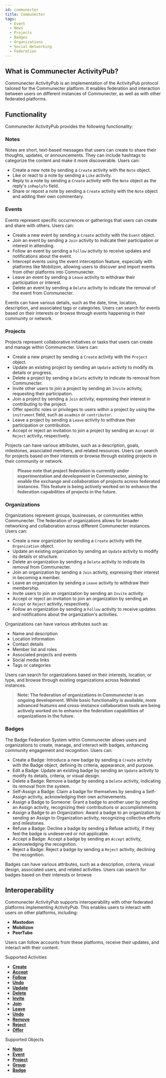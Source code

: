 ```yaml
---
id: communecter
title: Communecter
tags:
  - Event
  - News 
  - Projects
  - Badges
  - Organizations
  - Social Networking
  - Federation
---
```



## What is Communecter ActivityPub?

Communecter ActivityPub is an implementation of the ActivityPub protocol tailored for the Communecter platform. It enables federation and interaction between users on different instances of Communecter, as well as with other federated platforms.

## Functionality

Communecter ActivityPub provides the following functionality:

### Notes

Notes are short, text-based messages that users can create to share their thoughts, updates, or announcements. They can include hashtags to categorize the content and make it more discoverable. Users can:

- Create a new note by sending a `Create` activity with the `Note` object.
- Like or react to a note by sending a `Like` activity.
- Reply to a note by sending a `Create` activity with the `Note` object as the reply's `inReplyTo` field.
- Share or repost a note by sending a `Create` activity with the `Note` object and adding their own commentary.

### Events

Events represent specific occurrences or gatherings that users can create and share with others. Users can:

- Create a new event by sending a `Create` activity with the `Event` object.
- Join an event by sending a `Join` activity to indicate their participation or interest in attending.
- Follow an event by sending a `Follow` activity to receive updates and notifications about the event.
- Intercept events using the event interception feature, especially with platforms like Mobilizon, allowing users to discover and import events from other platforms into Communecter.
- Leave an event by sending a `Leave` activity to withdraw their participation or interest.
- Delete an event by sending a `Delete` activity to indicate the removal of the event from Communecter.

Events can have various details, such as the date, time, location, description, and associated tags or categories. Users can search for events based on their interests or browse through events happening in their community or network.


### Projects

Projects represent collaborative initiatives or tasks that users can create and manage within Communecter. Users can:

- Create a new project by sending a `Create` activity with the `Project` object.
- Update an existing project by sending an `Update` activity to modify its details or progress.
- Delete a project by sending a `Delete` activity to indicate its removal from Communecter.
- Invite other users to join a project by sending an `Invite` activity, requesting their participation.
- Join a project by sending a `Join` activity, expressing their interest in contributing to the project.
- Offer specific roles or privileges to users within a project by using the `instrument` field, such as `asadmin` or `contributor`.
- Leave a project by sending a `Leave` activity to withdraw their participation or contribution.
- Accept or reject an invitation to join a project by sending an `Accept` or `Reject` activity, respectively.

Projects can have various attributes, such as a description, goals, milestones, associated members, and related resources. Users can search for projects based on their interests or browse through existing projects in their community or network.

> **Please note that project federation is currently under experimentation and development in Communecter, aiming to enable the exchange and collaboration of projects across federated instances. This feature is being actively worked on to enhance the federation capabilities of projects in the future.**
>



### Organizations

Organizations represent groups, businesses, or communities within Communecter. The federation of organizations allows for broader networking and collaboration across different Communecter instances. Users can:

- Create a new organization by sending a `Create` activity with the `Organization` object.
- Update an existing organization by sending an `Update` activity to modify its details or structure.
- Delete an organization by sending a `Delete` activity to indicate its removal from Communecter.
- Join an organization by sending a `Join` activity, expressing their interest in becoming a member.
- Leave an organization by sending a `Leave` activity to withdraw their membership.
- Invite users to join an organization by sending an `Invite` activity.
- Accept or reject an invitation to join an organization by sending an `Accept` or `Reject` activity, respectively.
- Follow an organization by sending a `Follow` activity to receive updates and notifications about the organization's activities.

Organizations can have various attributes such as:
- Name and description
- Location information
- Contact details
- Member list and roles
- Associated projects and events
- Social media links
- Tags or categories

Users can search for organizations based on their interests, location, or type, and browse through existing organizations across federated instances.

> **Note: The federation of organizations in Communecter is an ongoing development. While basic functionality is available, more advanced features and cross-instance collaboration tools are being actively worked on to enhance the federation capabilities of organizations in the future.**

### Badges

The Badge Federation System within Communecter allows users and organizations to create, manage, and interact with badges, enhancing community engagement and recognition. Users can:

- Create a Badge: Introduce a new badge by sending a `Create` activity with the Badge object, defining its criteria, appearance, and purpose.
- Edit a Badge: Update an existing badge by sending an `Update` activity to modify its details, criteria, or visual design.
- Delete a Badge: Remove a badge by sending a `Delete` activity, indicating its removal from the system.
- Self-Assign a Badge: Claim a badge for themselves by sending a Self-Assign activity, acknowledging their own achievements.
- Assign a Badge to Someone: Grant a badge to another user by sending an Assign activity, recognizing their contributions or accomplishments.
- Assign a Badge to an Organization: Award a badge to an organization by sending an Assign to Organization activity, recognizing collective efforts and milestones.
- Refuse a Badge: Decline a badge by sending a Refuse activity, if they feel the badge is undeserved or not applicable.
- Accept a Badge: Accept a badge by sending an `Accept` activity, acknowledging the recognition.
- Reject a Badge: Reject a badge by sending a `Reject` activity, declining the recognition.


Badges can have various attributes, such as a description, criteria, visual design, associated users, and related activities. Users can search for badges based on their interests or browse




## Interoperability

Communecter ActivityPub supports interoperability with other federated platforms implementing ActivityPub. This enables users to interact with users on other platforms, including:

- **Mastodon**
- **Mobilizon**
- **PeerTube**

Users can follow accounts from these platforms, receive their updates, and interact with their content.


Supported Activities

- [**Create**](activities/create)
- [**Accept**](activities/accept)
- [**Follow**](activities/follow)
- [**Undo**](activities/undo)
- [**Update**](activities/update)
- [**Delete**](activities/delete)
- [**Invite**](activities/invite)
- [**Join**](activities/join)
- [**Leave**](activities/leave)
- [**Undo**](activities/undo)
- [**Remove**](activities/remove)
- [**Reject**](activities/reject)
- [**Offer**](activities/offer)

Supported Objects

- [**Note**](objects/note)
- [**Event**](objects/event)
- [**Project**](objects/project)
- [**Group**](objects/group)
- [**Badge**](objects/badge)
